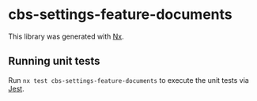 # cbs-settings-feature-documents

This library was generated with [Nx](https://nx.dev).

## Running unit tests

Run `nx test cbs-settings-feature-documents` to execute the unit tests via [Jest](https://jestjs.io).
